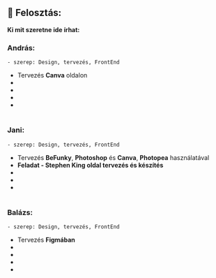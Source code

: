 
## 🧩 Felosztás:
**Ki mit szeretne ide írhat:**


### András:
    - szerep: Design, tervezés, FrontEnd
 - Tervezés **Canva** oldalon
 - 
 -
 -
 -
#
### Jani:
    - szerep: Design, tervezés, FrontEnd
 - Tervezés **BeFunky**, **Photoshop** és **Canva**, **Photopea** használatával
 - **Feladat - Stephen King oldal tervezés és készítés**
 -
 -
 -
#
### Balázs: 
    - szerep: Design, tervezés, FrontEnd
 - Tervezés **Figmában**
 -
 -
 -
 -